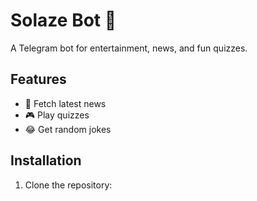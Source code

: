 # Solaze Bot 🤖
A Telegram bot for entertainment, news, and fun quizzes.

## Features
- 📢 Fetch latest news
- 🎮 Play quizzes
- 😂 Get random jokes

## Installation
1. Clone the repository:

